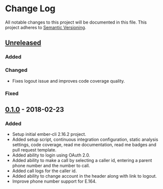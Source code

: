 # Change Log
All notable changes to this project will be documented in this file.
This project adheres to [Semantic Versioning](http://semver.org/).

## [Unreleased]
### Added

### Changed
- Fixes logout issue and improves code coverage quality.

### Fixed


## [0.1.0] - 2018-02-23
### Added
- Setup initial ember-cli 2.16.2 project.
- Added setup script, continuous integration configuration, static analysis settings, code coverage, read me documentation, read me badges and pull request template.
- Added ability to login using OAuth 2.0.
- Added ability to make a call by selecting a caller id, entering a parent phone number and the number to call.
- Added call logs for the caller id.
- Added ability to change account in the header along with link to logout.
- Improve phone number support for E.164.


[Unreleased]: https://github.com/Omnigage/voice-example-emberjs/compare/0.1.0...HEAD
[0.1.0]: https://github.com/Omnigage/voice-example-emberjs/releases/tag/0.1.0
